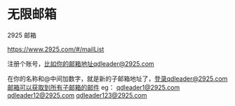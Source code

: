# 无限邮箱

2925 邮箱

https://www.2925.com/#/mailList

注册个账号，比如你的邮箱地址qdleader@2925.com

在你的名称和@中间加数字，就是新的子邮箱地址了，登录qdleader@2925.com邮箱可以获取到所有子邮箱的邮件
eg：
qdleader1@2925.com
qdleader12@2925.com
qdleader123@2925.com
